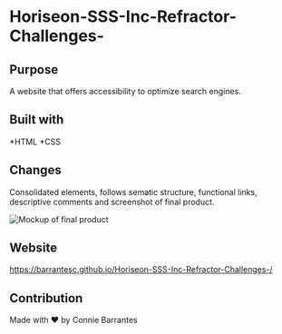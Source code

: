# Horiseon-SSS-Inc-Refractor-Challenges-

## Purpose
A website that offers accessibility to optimize search engines.

## Built with
*HTML
*CSS

## Changes
Consolidated elements, follows sematic structure, functional links, descriptive comments and screenshot of final product. 

![Mockup of final product](https://github.com/barrantesc/Horiseon-SSS-Inc-Refractor-Challenges-/blob/main/assets/images/Horiseon%20MockUp.png?raw=true) 

## Website
https://barrantesc.github.io/Horiseon-SSS-Inc-Refractor-Challenges-/

## Contribution
Made with ❤️ by Connie Barrantes